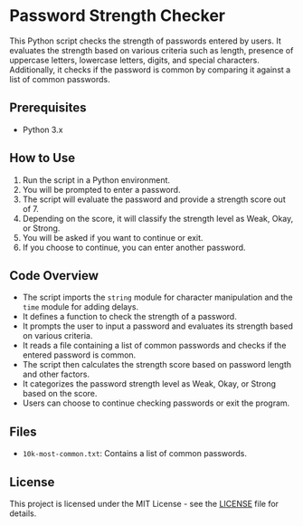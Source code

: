 # Password Strength Checker

This Python script checks the strength of passwords entered by users. It evaluates the strength based on various criteria such as length, presence of uppercase letters, lowercase letters, digits, and special characters. Additionally, it checks if the password is common by comparing it against a list of common passwords.

## Prerequisites
- Python 3.x

## How to Use
1. Run the script in a Python environment.
2. You will be prompted to enter a password.
3. The script will evaluate the password and provide a strength score out of 7.
4. Depending on the score, it will classify the strength level as Weak, Okay, or Strong.
5. You will be asked if you want to continue or exit.
6. If you choose to continue, you can enter another password.

## Code Overview
- The script imports the `string` module for character manipulation and the `time` module for adding delays.
- It defines a function to check the strength of a password.
- It prompts the user to input a password and evaluates its strength based on various criteria.
- It reads a file containing a list of common passwords and checks if the entered password is common.
- The script then calculates the strength score based on password length and other factors.
- It categorizes the password strength level as Weak, Okay, or Strong based on the score.
- Users can choose to continue checking passwords or exit the program.

## Files
- `10k-most-common.txt`: Contains a list of common passwords.

## License
This project is licensed under the MIT License - see the [LICENSE](LICENSE) file for details.
